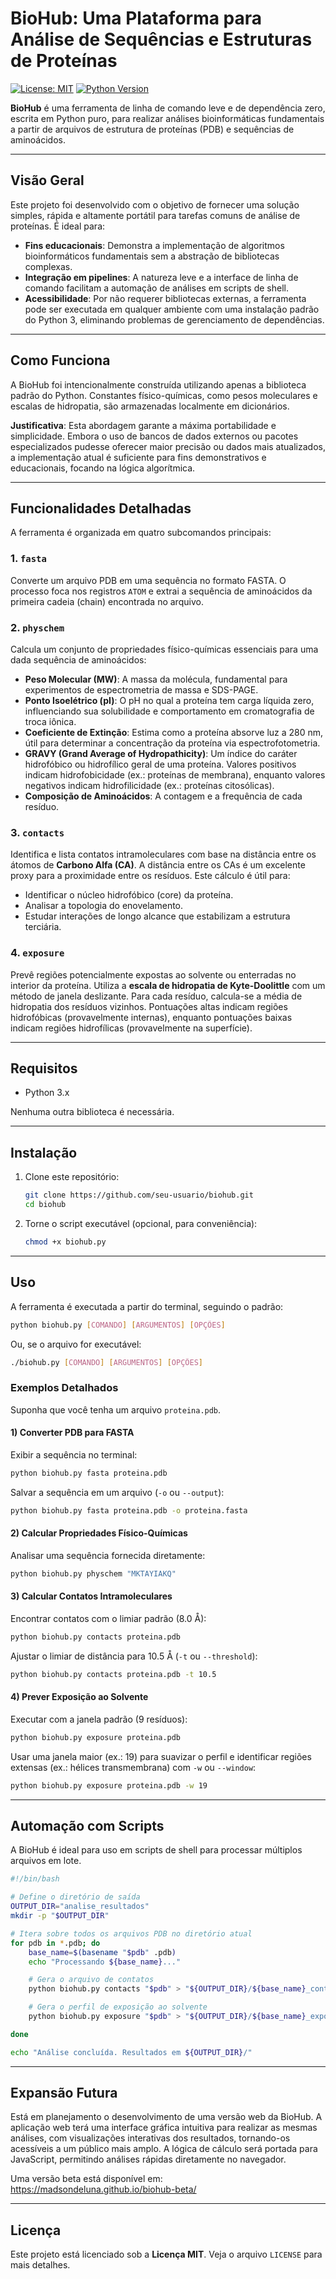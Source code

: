 # BioHub: Uma Plataforma para Análise de Sequências e Estruturas de Proteínas

[![License: MIT](https://img.shields.io/badge/License-MIT-blue.svg)](https://opensource.org/licenses/MIT)
[![Python Version](https://img.shields.io/badge/python-3.x-brightgreen.svg)](https://www.python.org/)

**BioHub** é uma ferramenta de linha de comando leve e de dependência zero, escrita em Python puro, para realizar análises bioinformáticas fundamentais a partir de arquivos de estrutura de proteínas (PDB) e sequências de aminoácidos.

---

## Visão Geral

Este projeto foi desenvolvido com o objetivo de fornecer uma solução simples, rápida e altamente portátil para tarefas comuns de análise de proteínas. É ideal para:

* **Fins educacionais**: Demonstra a implementação de algoritmos bioinformáticos fundamentais sem a abstração de bibliotecas complexas.
* **Integração em pipelines**: A natureza leve e a interface de linha de comando facilitam a automação de análises em scripts de shell.
* **Acessibilidade**: Por não requerer bibliotecas externas, a ferramenta pode ser executada em qualquer ambiente com uma instalação padrão do Python 3, eliminando problemas de gerenciamento de dependências.

---

## Como Funciona

A BioHub foi intencionalmente construída utilizando apenas a biblioteca padrão do Python. Constantes físico-químicas, como pesos moleculares e escalas de hidropatia, são armazenadas localmente em dicionários.

**Justificativa**: Esta abordagem garante a máxima portabilidade e simplicidade. Embora o uso de bancos de dados externos ou pacotes especializados pudesse oferecer maior precisão ou dados mais atualizados, a implementação atual é suficiente para fins demonstrativos e educacionais, focando na lógica algorítmica.

---

## Funcionalidades Detalhadas

A ferramenta é organizada em quatro subcomandos principais:

### 1. `fasta`

Converte um arquivo PDB em uma sequência no formato FASTA. O processo foca nos registros `ATOM` e extrai a sequência de aminoácidos da primeira cadeia (chain) encontrada no arquivo.

### 2. `physchem`

Calcula um conjunto de propriedades físico-químicas essenciais para uma dada sequência de aminoácidos:

* **Peso Molecular (MW)**: A massa da molécula, fundamental para experimentos de espectrometria de massa e SDS-PAGE.
* **Ponto Isoelétrico (pI)**: O pH no qual a proteína tem carga líquida zero, influenciando sua solubilidade e comportamento em cromatografia de troca iônica.
* **Coeficiente de Extinção**: Estima como a proteína absorve luz a 280 nm, útil para determinar a concentração da proteína via espectrofotometria.
* **GRAVY (Grand Average of Hydropathicity)**: Um índice do caráter hidrofóbico ou hidrofílico geral de uma proteína. Valores positivos indicam hidrofobicidade (ex.: proteínas de membrana), enquanto valores negativos indicam hidrofilicidade (ex.: proteínas citosólicas).
* **Composição de Aminoácidos**: A contagem e a frequência de cada resíduo.

### 3. `contacts`

Identifica e lista contatos intramoleculares com base na distância entre os átomos de **Carbono Alfa (CA)**. A distância entre os CAs é um excelente proxy para a proximidade entre os resíduos. Este cálculo é útil para:

* Identificar o núcleo hidrofóbico (core) da proteína.
* Analisar a topologia do enovelamento.
* Estudar interações de longo alcance que estabilizam a estrutura terciária.

### 4. `exposure`

Prevê regiões potencialmente expostas ao solvente ou enterradas no interior da proteína. Utiliza a **escala de hidropatia de Kyte-Doolittle** com um método de janela deslizante. Para cada resíduo, calcula-se a média de hidropatia dos resíduos vizinhos. Pontuações altas indicam regiões hidrofóbicas (provavelmente internas), enquanto pontuações baixas indicam regiões hidrofílicas (provavelmente na superfície).

---

## Requisitos

* Python 3.x

Nenhuma outra biblioteca é necessária.

---

## Instalação

1. Clone este repositório:

   ```bash
   git clone https://github.com/seu-usuario/biohub.git
   cd biohub
   ```

2. Torne o script executável (opcional, para conveniência):

   ```bash
   chmod +x biohub.py
   ```

---

## Uso

A ferramenta é executada a partir do terminal, seguindo o padrão:

```bash
python biohub.py [COMANDO] [ARGUMENTOS] [OPÇÕES]
```

Ou, se o arquivo for executável:

```bash
./biohub.py [COMANDO] [ARGUMENTOS] [OPÇÕES]
```

### Exemplos Detalhados

Suponha que você tenha um arquivo `proteina.pdb`.

#### 1) Converter PDB para FASTA

Exibir a sequência no terminal:

```bash
python biohub.py fasta proteina.pdb
```

Salvar a sequência em um arquivo (`-o` ou `--output`):

```bash
python biohub.py fasta proteina.pdb -o proteina.fasta
```

#### 2) Calcular Propriedades Físico-Químicas

Analisar uma sequência fornecida diretamente:

```bash
python biohub.py physchem "MKTAYIAKQ"
```

#### 3) Calcular Contatos Intramoleculares

Encontrar contatos com o limiar padrão (8.0 Å):

```bash
python biohub.py contacts proteina.pdb
```

Ajustar o limiar de distância para 10.5 Å (`-t` ou `--threshold`):

```bash
python biohub.py contacts proteina.pdb -t 10.5
```

#### 4) Prever Exposição ao Solvente

Executar com a janela padrão (9 resíduos):

```bash
python biohub.py exposure proteina.pdb
```

Usar uma janela maior (ex.: 19) para suavizar o perfil e identificar regiões extensas (ex.: hélices transmembrana) com `-w` ou `--window`:

```bash
python biohub.py exposure proteina.pdb -w 19
```

---

## Automação com Scripts

A BioHub é ideal para uso em scripts de shell para processar múltiplos arquivos em lote.

```bash
#!/bin/bash

# Define o diretório de saída
OUTPUT_DIR="analise_resultados"
mkdir -p "$OUTPUT_DIR"

# Itera sobre todos os arquivos PDB no diretório atual
for pdb in *.pdb; do
    base_name=$(basename "$pdb" .pdb)
    echo "Processando ${base_name}..."

    # Gera o arquivo de contatos
    python biohub.py contacts "$pdb" > "${OUTPUT_DIR}/${base_name}_contacts.txt"

    # Gera o perfil de exposição ao solvente
    python biohub.py exposure "$pdb" > "${OUTPUT_DIR}/${base_name}_exposure.txt"

done

echo "Análise concluída. Resultados em ${OUTPUT_DIR}/"
```

---

## Expansão Futura

Está em planejamento o desenvolvimento de uma versão web da BioHub. A aplicação web terá uma interface gráfica intuitiva para realizar as mesmas análises, com visualizações interativas dos resultados, tornando-os acessíveis a um público mais amplo. A lógica de cálculo será portada para JavaScript, permitindo análises rápidas diretamente no navegador.

Uma versão beta está disponível em: https://madsondeluna.github.io/biohub-beta/

---

## Licença

Este projeto está licenciado sob a **Licença MIT**. Veja o arquivo `LICENSE` para mais detalhes.
